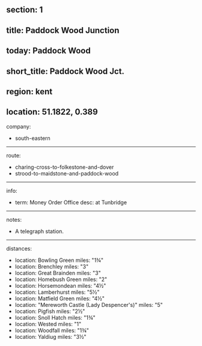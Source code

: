 section: 1
----
title: Paddock Wood Junction
----
today: Paddock Wood
----
short_title: Paddock Wood Jct.
----
region: kent
----
location: 51.1822, 0.389
----
company:
- south-eastern
----
route:
- charing-cross-to-folkestone-and-dover
- strood-to-maidstone-and-paddock-wood
----
info:
- term: Money Order Office
  desc: at Tunbridge
----
notes:
- A telegraph station.
----
distances:
- location: Bowling Green
  miles: "1¾"
- location: Brenchley
  miles: "3"
- location: Great Brainden
  miles: "3"
- location: Homebush Green
  miles: "2"
- location: Horsemondean
  miles: "4½"
- location: Lamberhurst
  miles: "5½"
- location: Matfield Green
  miles: "4½"
- location: "Mereworth Castle (Lady Despencer's)"
  miles: "5"
- location: Pigfish
  miles: "2½"
- location: Snoll Hatch
  miles: "1¾"
- location: Wested
  miles: "1"
- location: Woodfall
  miles: "1¾"
- location: Yaldiug
  miles: "3½"
